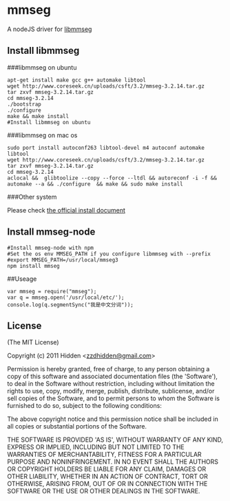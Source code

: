 
mmseg
==========================

  A nodeJS driver for [libmmseg](http://www.coreseek.cn/opensource/mmseg/)

## Install libmmseg

###libmmseg on ubuntu

	apt-get install make gcc g++ automake libtool
	wget http://www.coreseek.cn/uploads/csft/3.2/mmseg-3.2.14.tar.gz
	tar zxvf mmseg-3.2.14.tar.gz 
	cd mmseg-3.2.14
	./bootstrap 
	./configure
	make && make install
	#Install libmmseg on ubuntu

###libmmseg on mac os

	sudo port install autoconf263 libtool-devel m4 autoconf automake libtool
	wget http://www.coreseek.cn/uploads/csft/3.2/mmseg-3.2.14.tar.gz
	tar zxvf mmseg-3.2.14.tar.gz 
	cd mmseg-3.2.14
	aclocal &&  glibtoolize --copy --force --ltdl && autoreconf -i -f && automake --a && ./configure  && make && sudo make install

###Other system

Please check [the official install document](http://www.coreseek.cn/products-install/)

## Install mmseg-node

	#Install mmseg-node with npm
	#Set the os env MMSEG_PATH if you configure libmmseg with --prefix
	#export MMSEG_PATH=/usr/local/mmseg3
	npm install mmseg

##Useage

	var mmseg = require("mmseg");
	var q = mmseg.open('/usr/local/etc/');
	console.log(q.segmentSync("我是中文分词"));



## License 

(The MIT License)

Copyright (c) 2011 Hidden &lt;zzdhidden@gmail.com&gt;

Permission is hereby granted, free of charge, to any person obtaining
a copy of this software and associated documentation files (the
'Software'), to deal in the Software without restriction, including
without limitation the rights to use, copy, modify, merge, publish,
distribute, sublicense, and/or sell copies of the Software, and to
permit persons to whom the Software is furnished to do so, subject to
the following conditions:

The above copyright notice and this permission notice shall be
included in all copies or substantial portions of the Software.

THE SOFTWARE IS PROVIDED 'AS IS', WITHOUT WARRANTY OF ANY KIND,
EXPRESS OR IMPLIED, INCLUDING BUT NOT LIMITED TO THE WARRANTIES OF
MERCHANTABILITY, FITNESS FOR A PARTICULAR PURPOSE AND NONINFRINGEMENT.
IN NO EVENT SHALL THE AUTHORS OR COPYRIGHT HOLDERS BE LIABLE FOR ANY
CLAIM, DAMAGES OR OTHER LIABILITY, WHETHER IN AN ACTION OF CONTRACT,
TORT OR OTHERWISE, ARISING FROM, OUT OF OR IN CONNECTION WITH THE
SOFTWARE OR THE USE OR OTHER DEALINGS IN THE SOFTWARE.
